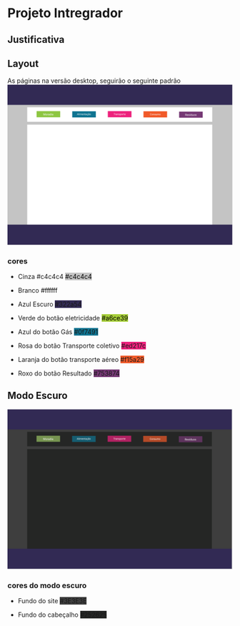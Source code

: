 # Projeto Intregrador

## Justificativa

## Layout
As páginas na versão desktop, seguirão o seguinte padrão
<img src="./documentacao/imagens/layout-desktop.PNG">

### cores 

* Cinza #c4c4c4 <label style="background-color: #c4c4c4; color: #000"> #c4c4c4</label>
* Branco <label style="background-color: #ffffff; color: #000"> #ffffff</label>
*  Azul Escuro <label style="background-color: #322a54"> #322a54</label>
* Verde do botão eletricidade <label style="background-color: #a6ce39 ; color: #000"> #a6ce39</label>
* Azul do botão Gás <label style="background-color: #0f7491"> #0f7491</label>
* Rosa do botão Transporte coletivo <label style="background-color: #ed217c"> #ed217c</label>

* Laranja do botão transporte aéreo <label style="background-color: #f15a29"> #f15a29</label>

* Roxo do botão Resultado
<label style="background-color: #753874"> #753874</label>

## Modo Escuro

<img src="./documentacao/imagens/layout-desktop-modo-escuro.PNG">


### cores do modo escuro

* Fundo do site <label style="background-color: #3E3E3E"> #3E3E3E</label>

* Fundo do cabeçalho <label style="background-color: #252625"> #252625</label>
